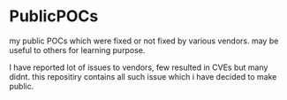 # PublicPOCs
my public POCs which were fixed or not fixed by various vendors. may be useful to others for learning purpose.

I have reported lot of issues to vendors, few resulted in CVEs but many didnt. this repositiry contains all such issue which i have decided to make public.
